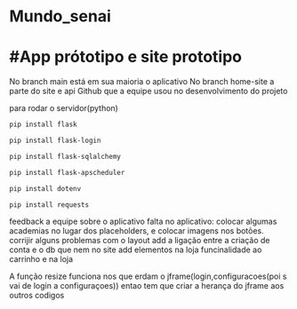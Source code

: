 # Mundo_senai
# #App prótotipo e site prototipo
No branch main está em sua maioria o aplicativo
No branch home-site a parte do site e api
Github que a equipe usou no desenvolvimento do projeto

para rodar o servidor(python)
```bash
pip install flask
```
```bash
pip install flask-login
```
```bash
pip install flask-sqlalchemy
```
```bash
pip install flask-apscheduler
```
```bash
pip install dotenv
```
```bash
pip install requests
```

















feedback a equipe sobre o aplicativo
falta no aplicativo:
colocar algumas academias no lugar dos placeholders, e colocar imagens nos botões.
corrijir alguns problemas com o layout
add a ligação entre a criação de conta e o db que nem no site
add elementos na loja
funcinalidade ao carrinho e na loja

A função resize funciona nos que erdam o jframe(login,configuracoes(poi s vai de login a configuraçoes)) entao tem que criar a herança do jframe aos outros codigos
